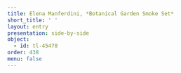```yaml
---
title: Elena Manferdini, *Botanical Garden Smoke Set*
short_title: ' '
layout: entry
presentation: side-by-side
object:
  - id: tl-45470
order: 438
menu: false
---
```

